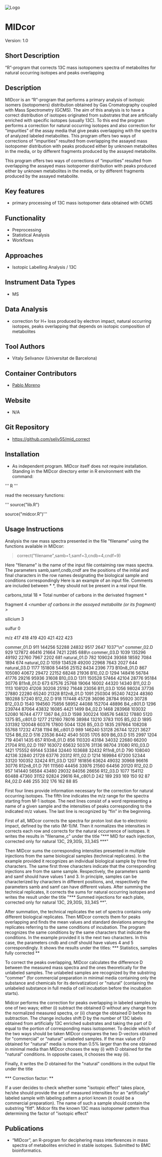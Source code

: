 ![Logo](text4217.png)

# MIDcor
Version: 1.0
## Short Description

“R”-program that corrects 13C mass isotopomers spectra of metabolites for natural occurring isotopes and peaks overlapping

## Description

MIDcor is an “R”-program that performs a primary analysis of isotopic isomers (isotopomers) distribution obtained by Gas Cromatography coupled with Mass Spectrometry (GCMS). The aim of this analysis is to have a correct distribution of isotopes originated from substrates that are artificially enriched with specific isotopes (usually 13C). To this end the program performs a correction for natural occurring isotopes and also correction for “impurities” of the assay media that give peaks overlapping with the spectra of analyzed labeled metabolites. This program offers two ways of corrections of “impurities” resulted from overlapping the assayed mass isotopomer distribution with peaks produced either by unknown metabolites in the media, or by different fragments produced by the assayed metabolite. 

This program offers two ways of corrections of “impurities” resulted from overlapping the assayed mass isotopomer distribution with peaks produced either by unknown metabolites in the media, or by different fragments produced by the assayed metabolite.

## Key features

- primary processing of 13C mass isotopomer data obtained with GCMS

## Functionality

- Preprocessing
- Statistical Analysis
- Workflows

## Approaches

- Isotopic Labelling Analysis / 13C
    
## Instrument Data Types

- MS

## Data Analysis

- correction for H+ loss produced by electron impact, natural occurring isotopes, peaks overlapping that depends on isotopic composition of metabolites

## Tool Authors

- Vitaly Selivanov (Universitat de Barcelona)

## Container Contributors

- [Pablo Moreno](EBI)

## Website

- N/A

## Git Repository

- https://github.com/seliv55/mid_correct

## Installation

-  As independent program. MIDcor itself does not require installation. Standing in the MIDcor directory enter in R environment with the command:
  
'''  R '''
  
 read the necessary functions:
  
''' source("lib.R")
  
source("midcor.R")'''
  
  
## Usage Instructions

Analysis the raw mass spectra presented in the file "filename" using the functions available in MIDcor:

> correct("filename",samb=1,samf=3,cndb=4,cndf=9)
        
Here "filename" is the name of the input file contaiming raw mass spectra. The parameters samb,samf,cndb,cndf are the positions of the initial and final characters in the row names designating the biological sample and conditions correspondingly
Here is an example of an input file. Comments are included between * *, they should not be present in a real input file.

carbons_total 18            * Total number of carbons in the derivated fragment *

fragment 4                     *<number of carbons in the assayed metabolite (or its fragment) >*

silicium 3                       *<Total number of Si atoms in the derivated fragment>*

sulfur   0                       *<Total number of S atoms in the derivated fragment.>*

m/z                  	417	418	419	420	421	422	423 

commer_01.D            	911	144256	52288	24832	9517	2647	1037"\n"
commer_02.D            	929	127872	46416	21664	7421	2285	688\n
commer_03.D            	1039	135296	49192	22760	7967	2202	681
natural_01.D           	782	109024	39368	18592	7084	1894	674
natural_02.D           	1059	134528	49200	22968	7643	2027	644
natural_03.D           	1177	151808	54456	25152	8434	2396	773
B10n8_01.D             	867	105080	40672	29472	22152	68248	21936
B10_02.D             	1294	148416	56784	41776	29216	95936	31608
B10_03.D             	1311	150528	57464	42104	28776	95184	30776
B11n8_01.D             	673	67576	25768	19064	16002	44320	14340
B11_02.D             	1113	108120	41208	30208	25192	71648	23056
B11_03.D             	1056	98024	37736	27880	22280	65240	21328
B12n8_01.D             	1091	250304	95240	74224	48360	180288	57240
B12_02.D             	918	117448	45728	36096	28784	95920	30728
B12_03.D             	1540	194560	75856	58952	44088	152704	48896
B4_c801.D              	1296	239744	87064	43832	16085	4421	1499
B4_02.D              	1468	283968	103032	52080	16744	4777	1367
B4_03.D              	1598	300224	108576	54832	17880	5120	1375
B5_c801.D              	1277	212160	78016	38984	13210	3783	1105
B5_02.D              	1895	331392	120048	60376	17800	5044	1326
B5_03.D              	1835	297664	108208	55768	17232	4738	1194
B6_c801.D              	989	146240	53128	26744	12221	3627	1254
B6_02.D              	516	23536	8442	4540	5035	1705	809
B6_03.D              	515	2997	1204	719	4041	1435	657
R10n8_01.D             	856	110320	43184	34032	22680	66200	21704
R10_02.D             	1197	163072	65632	50376	31136	98704	31080
R10_03.D             	1421	175552	69144	53384	32440	103688	32432
R11n8_01.D             	790	108040	42136	32840	21728	63776	20312
R11_02.D             	1214	169984	67200	52344	33120	100352	32424
R11_03.D             	1207	161856	63624	49032	30968	96616	30776
R12n8_01.D             	791	111560	44456	33976	21560	64456	20120
R12_02.D             	957	141440	56584	43480	29032	84056	26656
R12_03.D             	1077	154112	60488	47360	31152	92824	29616
R4_c801.D              	242	189	293	169	150	92	87
R4_02.D              	446	255	302	176	162	88	85


First four lines provide information necessary for the correction for natural occurring isotopes. The fifth line indicates the m/z range for the spectra starting from M-1 isotope. The next lines consist of a word representing a name of a given sample and the intensities of peaks corresponding to the indicated m/z values. The last line is recognized by “fin” in the beginning.

First of all, MIDcor corrects the spectra for proton lost due to electronic impact, defined by the ratio (M-1)/M. Then it normalizes the intensities in corrects each row and corrects for the natural occurrence of isotopes. It writes the results in "filename_c" under the title "*** MID for each injection, corrected only for natural 13C, 29,30Si, 33,34S ***"

Then MIDcor sums the corresponding intensities presented in multiple injections from the same biological samples (technical replicates). In the example provided it recognizes an individual biological sample by three first characters. The same first three characters indicate that the corresponding injections are from the same sample. Respectively, the parameters samb and samf should have values 1 and 3. In principle, samples can be characterized by characters in different positions, and, respectively the parameters samb and samf can have different values. After summing the technical replicates, it corrects the sums for natural occurring isotopes and writes the result under the title "*** Summed injections for each plate, corrected only for natural 13C, 29,30Si, 33,34S **".

After summation, the technical replicates the set of spectra contains only different biological replicates. Then MIDcor corrects them for peaks overlapping and finds the mean values and standard deviations among the replicates referring to the same conditions of incubation. The program recognizes the same conditions by the same characters that indicate the conditions. In the example provided it is the next two characters. In this case, the parameters cndb and cndf should have values 4 and 5 correspondingly. It shows the results under the titles:
*** Statistics, samples fully corrected **

To correct the peaks overlapping, MIDcor calculates the difference D between the measured mass spectra and the ones theoretically for the unlabeled samples. The unlabeled samples are recognized by the substring "commer" (for commercial preparation in minimal media containing only the substance and chemicals for its derivatization) or "natural" (containing the unlabeled substance in full media of cell incubation before the incubation starts).

Midcor performs the correction for peaks overlapping in labeled samples by one of two ways; either (i) subtract the obtained D without any change from the normalized measured spectra, or (ii) change the obtained D before its subtraction. The change includes shift D by the number of 13C labels obtained from artificially 13C enriched substrates and taking the part of D equal to the portion of corresponding mass isotopomer. To decide which of the two ways should be taken MIDcor compares the two D-vectors obtained for "commercial" or "natural" unlabeled samples. If the max value of D obtained for "natural" media is more than 0.5% larger than the one obtained in minimal media than MIDcor chooses the way (i) with D obtained for the "natural" conditions. In opposite cases, it chooses the way (ii).

Finally, it writes the D obtained for the "natural" conditions in the output file under the title

*** Correction factor: **

If a user decides to check whether some "isotopic effect" takes place, he/she should provide the set of measured intensities for an "artificially" labeled sample with labeling pattern a priori known (it could be a commercial preparation). The name of such a sample should contain the substring "fitf". Midcor fits the known 13C mass isotopomer pattern thus determining the factor of "isotopic effect"


## Publications
- “MIDcor”, an R-program for deciphering mass interferences in mass spectra of metabolites enriched in stable isotopes. Submitted to BMC bioinformatics.


